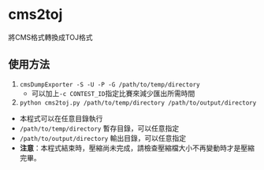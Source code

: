 # cms2toj
將CMS格式轉換成TOJ格式

## 使用方法
1. `cmsDumpExporter -S -U -P -G /path/to/temp/directory`
    * 可以加上`-c CONTEST_ID`指定比賽來減少匯出所需時間
2. `python cms2toj.py /path/to/temp/directory /path/to/output/directory`

* 本程式可以在任意目錄執行
* `/path/to/temp/directory` 暫存目錄，可以任意指定
* `/path/to/output/directory` 輸出目錄，可以任意指定
* **注意**：本程式結束時，壓縮尚未完成，請檢查壓縮檔大小不再變動時才是壓縮完畢。
